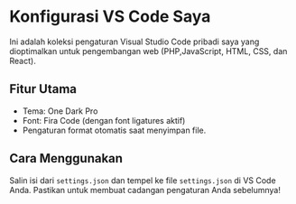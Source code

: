 # Konfigurasi VS Code Saya

Ini adalah koleksi pengaturan Visual Studio Code pribadi saya yang dioptimalkan untuk pengembangan web (PHP,JavaScript, HTML, CSS, dan React).

## Fitur Utama
- Tema: One Dark Pro
- Font: Fira Code (dengan font ligatures aktif)
- Pengaturan format otomatis saat menyimpan file.

## Cara Menggunakan
Salin isi dari `settings.json` dan tempel ke file `settings.json` di VS Code Anda. Pastikan untuk membuat cadangan pengaturan Anda sebelumnya!
